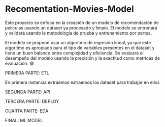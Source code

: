 # Recomentation-Movies-Model

Este proyecto se enfoca en la creación de un modelo de recomendación de películas usando un dataset ya procesado y limpio. El modelo se entrenará y validará usando la metodología de prueba y entrenamiento por partes.


El modelo se propone usar un algoritmo de regresión lineal, ya que este algoritmo es apropiado para el tipo de variables presentes en el dataset y tiene un buen balance entre complejidad y eficiencia. Se evaluará el desempeño del modelo usando la precisión y la exactitud como metricas de evaluación. 😄




PRIMERA PARTE: ETL

En primera instancia extraemos extraemos los dataset para trabajar en ellos




SEGUNDA PARTE: API



TERCERA PARTE: DEPLOY


CUARTA PARTE: EDA


FINAL: ML MODEL
